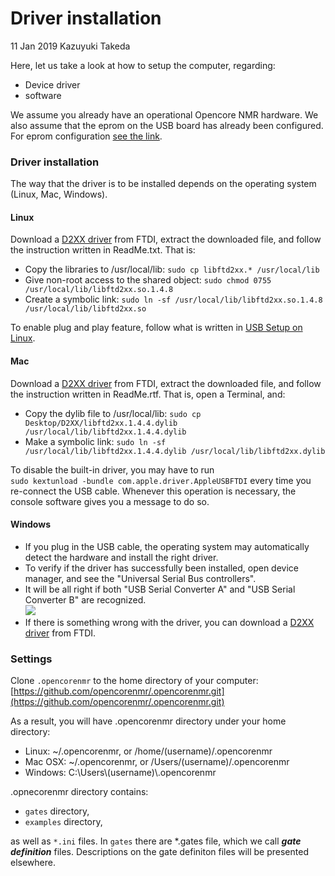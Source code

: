 # Driver installation
11 Jan 2019 Kazuyuki Takeda  

Here, let us take a look at how to setup the computer, regarding:
- Device driver  
- software  

We assume you already have an operational Opencore NMR hardware. We also assume that the eprom on the USB board has already been configured. For eprom configuration [see the link](../usb_eprom/mprog.md).

### Driver installation
The way that the driver is to be installed depends on the operating system (Linux, Mac, Windows).

#### Linux
Download a [D2XX driver](https://www.ftdichip.com/Drivers/D2XX.htm) from FTDI, extract the downloaded file, and follow the instruction written in ReadMe.txt. That is:
- Copy the libraries to /usr/local/lib:
`sudo cp libftd2xx.* /usr/local/lib`
- Give non-root access to the shared object:
`sudo chmod 0755 /usr/local/lib/libftd2xx.so.1.4.8`
- Create a symbolic link:
`sudo ln -sf /usr/local/lib/libftd2xx.so.1.4.8 /usr/local/lib/libftd2xx.so`

To enable plug and play feature, follow what is written in [USB Setup on Linux](../USBSetupOnLinux.md).

#### Mac
Download a [D2XX driver](https://www.ftdichip.com/Drivers/D2XX.htm) from FTDI, extract the downloaded file, and follow the instruction written in ReadMe.rtf. That is, open a Terminal, and:
- Copy the dylib file to /usr/local/lib:
  `sudo cp Desktop/D2XX/libftd2xx.1.4.4.dylib /usr/local/lib/libftd2xx.1.4.4.dylib`
- Make a symbolic link:
  `sudo ln -sf /usr/local/lib/libftd2xx.1.4.4.dylib /usr/local/lib/libftd2xx.dylib`

To disable the built-in driver, you may have to run  
`sudo kextunload -bundle com.apple.driver.AppleUSBFTDI`
every time you re-connect the USB cable. Whenever this operation is necessary, the console software gives you a message to do so.

#### Windows
- If you plug in the USB cable, the operating system may automatically detect the hardware and install the right driver.  
- To verify if the driver has successfully been installed, open device manager, and see the "Universal Serial Bus controllers".  
- It will be all right if both "USB Serial Converter A" and "USB Serial Converter B" are recognized.  
![](deviceManager_win.png)
- If there is something wrong with the driver, you can download a [D2XX driver](https://www.ftdichip.com/Drivers/D2XX.htm) from FTDI.  

### Settings
Clone `.opencorenmr` to the home directory of your computer:
[https://github.com/opencorenmr/.opencorenmr.git](https://github.com/opencorenmr/.opencorenmr.git)

As a result, you will have .opencorenmr directory under your home directory:
- Linux: ~/.opencorenmr, or /home/(username)/.opencorenmr  
- Mac OSX: ~/.opencorenmr, or /Users/(username)/.opencorenmr  
- Windows: C:\\Users\\(username)\\.opencorenmr  

.opnecorenmr directory contains:

- `gates` directory,
- `examples` directory,

as well as `*.ini` files. In `gates` there are *.gates file, which we call ***gate definition*** files. Descriptions on the gate definiton files will be presented elsewhere.
